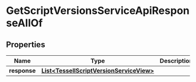 

# GetScriptVersionsServiceApiResponseAllOf


## Properties

Name | Type | Description | Notes
------------ | ------------- | ------------- | -------------
**response** | [**List&lt;TessellScriptVersionServiceView&gt;**](TessellScriptVersionServiceView.md) |  |  [optional]



